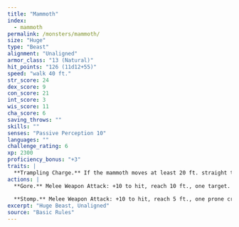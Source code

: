 ```yaml
---
title: "Mammoth"
index:
  - mammoth
permalink: /monsters/mammoth/
size: "Huge"
type: "Beast"
alignment: "Unaligned"
armor_class: "13 (Natural)"
hit_points: "126 (11d12+55)"
speed: "walk 40 ft."
str_score: 24
dex_score: 9
con_score: 21
int_score: 3
wis_score: 11
cha_score: 6
saving_throws: ""
skills: ""
senses: "Passive Perception 10"
languages: ""
challenge_rating: 6
xp: 2300
proficiency_bonus: "+3"
traits: |
  **Trampling Charge.** If the mammoth moves at least 20 ft. straight toward a creature and then hits it with a gore attack on the same turn, that target must succeed on a DC 18 Strength saving throw or be knocked prone. If the target is prone, the mammoth can make one stomp attack against it as a bonus action.
actions: |
  **Gore.** Melee Weapon Attack: +10 to hit, reach 10 ft., one target. Hit: 25 (4d8 + 7) piercing damage.
  
  **Stomp.** Melee Weapon Attack: +10 to hit, reach 5 ft., one prone creature. Hit: 29 (4d10 + 7) bludgeoning damage.
excerpt: "Huge Beast, Unaligned"
source: "Basic Rules"
---
```

